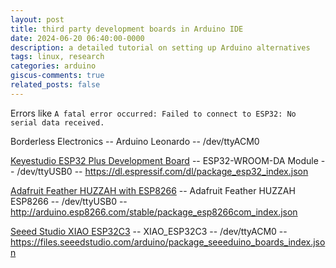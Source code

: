 ```yaml
---
layout: post
title: third party development boards in Arduino IDE
date: 2024-06-20 06:40:00-0000
description: a detailed tutorial on setting up Arduino alternatives
tags: linux, research
categories: arduino
giscus-comments: true
related_posts: false
---
```


Errors like `A fatal error occurred: Failed to connect to ESP32: No serial data received.`

Borderless Electronics -- Arduino Leonardo -- /dev/ttyACM0

[Keyestudio ESP32 Plus Development Board](https://wiki.keyestudio.com/KS5016_Keyestudio_ESP32_PLUS_Development_Board) -- ESP32-WROOM-DA Module -- /dev/ttyUSB0 -- https://dl.espressif.com/dl/package_esp32_index.json

[Adafruit Feather HUZZAH with ESP8266](https://www.adafruit.com/product/2821) -- Adafruit Feather HUZZAH ESP8266 -- /dev/ttyUSB0 -- http://arduino.esp8266.com/stable/package_esp8266com_index.json

[Seeed Studio XIAO ESP32C3](https://www.seeedstudio.com/Seeed-XIAO-ESP32C3-p-5431.html) -- XIAO_ESP32C3 -- /dev/ttyACM0 -- https://files.seeedstudio.com/arduino/package_seeeduino_boards_index.json

